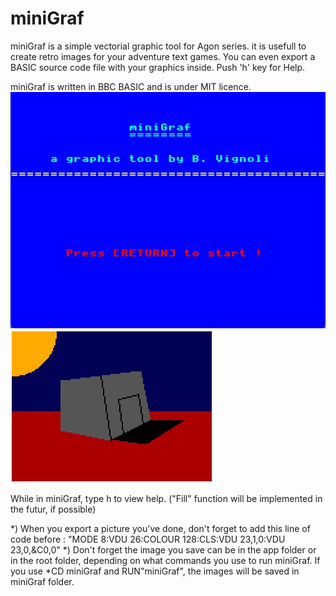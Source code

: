 # miniGraf
 
miniGraf is a simple vectorial graphic tool for Agon series.
it is usefull to create retro images for your adventure text games.
You can even export a BASIC source code file with your graphics inside.
Push 'h' key for Help.

miniGraf is written in BBC BASIC and is under MIT licence.
[![miniGraf](screenshot1.jpg)](https://www.youtube.com/watch?v=Z0MijlmQZ1Q&ab_channel=BrunoVignoli)
[![miniGraf_demo](screenshot2.jpg)]()

While in miniGraf, type h to view help.
("Fill" function will be implemented in the futur, if possible)

*) When you export a picture you've done, don't forget to add this line of code before : "MODE 8:VDU 26:COLOUR 128:CLS:VDU 23,1,0:VDU 23,0,&C0,0"
*) Don't forget the image you save can be in the app folder or in the root folder, depending on what commands you use to run miniGraf.
   If you use *CD miniGraf and RUN"miniGraf", the images will be saved in miniGraf folder.
